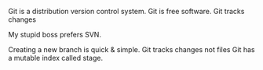 Git is a distribution version control system.
Git is free software.
Git tracks changes

My stupid boss prefers SVN.

Creating a new branch is quick & simple.
Git tracks changes not files
Git has a mutable index called stage.
